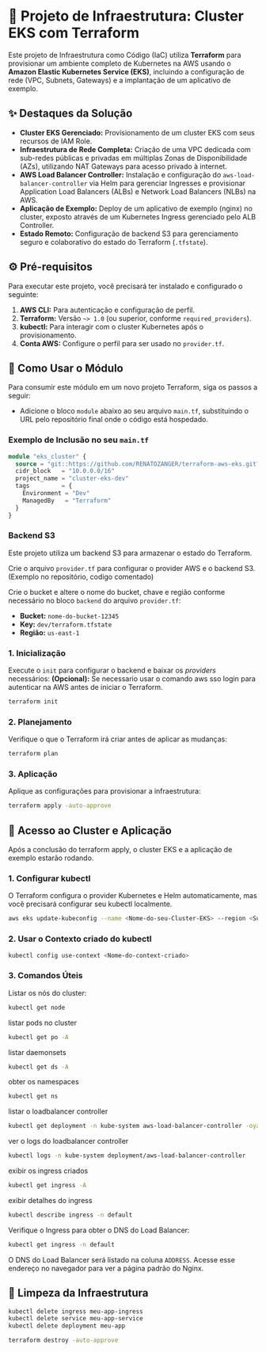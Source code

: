 # 🚀 Projeto de Infraestrutura: Cluster EKS com Terraform

Este projeto de Infraestrutura como Código (IaC) utiliza **Terraform** para provisionar um ambiente completo de Kubernetes na AWS usando o **Amazon Elastic Kubernetes Service (EKS)**, incluindo a configuração de rede (VPC, Subnets, Gateways) e a implantação de um aplicativo de exemplo.

## ✨ Destaques da Solução

* **Cluster EKS Gerenciado:** Provisionamento de um cluster EKS com seus recursos de IAM Role.
* **Infraestrutura de Rede Completa:** Criação de uma VPC dedicada com sub-redes públicas e privadas em múltiplas Zonas de Disponibilidade (AZs), utilizando NAT Gateways para acesso privado à internet.
* **AWS Load Balancer Controller:** Instalação e configuração do `aws-load-balancer-controller` via Helm para gerenciar Ingresses e provisionar Application Load Balancers (ALBs) e Network Load Balancers (NLBs) na AWS.
* **Aplicação de Exemplo:** Deploy de um aplicativo de exemplo (nginx) no cluster, exposto através de um Kubernetes Ingress gerenciado pelo ALB Controller.
* **Estado Remoto:** Configuração de backend S3 para gerenciamento seguro e colaborativo do estado do Terraform (`.tfstate`).

## ⚙️ Pré-requisitos

Para executar este projeto, você precisará ter instalado e configurado o seguinte:

1.  **AWS CLI:** Para autenticação e configuração de perfil.
2.  **Terraform:** Versão `~> 1.0` (ou superior, conforme `required_providers`).
3.  **kubectl:** Para interagir com o cluster Kubernetes após o provisionamento.
4.  **Conta AWS:** Configure o perfil para ser usado no `provider.tf`.

## 🚀 Como Usar o Módulo

Para consumir este módulo em um novo projeto Terraform, siga os passos a seguir: 

- Adicione o bloco `module` abaixo ao seu arquivo `main.tf`, substituindo o URL pelo repositório final onde o código está hospedado.

### Exemplo de Inclusão no seu `main.tf`

```terraform
module "eks_cluster" {
  source = "git::https://github.com/RENATOZANGER/terraform-aws-eks.git?ref=main"
  cidr_block   = "10.0.0.0/16"
  project_name = "cluster-eks-dev"
  tags         = {
    Environment = "Dev"
    ManagedBy   = "Terraform"
  }
}
```

### Backend S3

Este projeto utiliza um backend S3 para armazenar o estado do Terraform. 

Crie o arquivo `provider.tf` para configurar o provider AWS e o backend S3.(Exemplo no repositório, codigo comentado)

Crie o bucket e altere o nome do bucket, chave e região conforme necessário no bloco `backend` do arquivo `provider.tf`:

* **Bucket:** `nome-do-bucket-12345`
* **Key:** `dev/terraform.tfstate`
* **Região:** `us-east-1`


### 1. Inicialização

Execute o `init` para configurar o backend e baixar os *providers* necessários:
**(Opcional):** Se necessario usar o comando aws sso login para autenticar na AWS antes de iniciar o Terraform.

```bash
terraform init
```

### 2. Planejamento

Verifique o que o Terraform irá criar antes de aplicar as mudanças:

```bash
terraform plan
```

### 3. Aplicação

Aplique as configurações para provisionar a infraestrutura:

```bash
terraform apply -auto-approve
```

## 🔗 Acesso ao Cluster e Aplicação

Após a conclusão do terraform apply, o cluster EKS e a aplicação de exemplo estarão rodando.

### 1. Configurar kubectl
O Terraform configura o provider Kubernetes e Helm automaticamente, mas você precisará configurar seu kubectl localmente.

```bash
aws eks update-kubeconfig --name <Nome-do-seu-Cluster-EKS> --region <Sua-Região-AWS>
```

### 2. Usar o Contexto criado do kubectl

```bash
kubectl config use-context <Nome-do-context-criado>
```

### 3. Comandos Úteis
Listar os nós do cluster:
```bash
kubectl get node
```
listar pods no cluster
```bash
kubectl get po -A
```

listar daemonsets
```bash
kubectl get ds -A
```

obter os namespaces
```bash
kubectl get ns
```

listar o loadbalancer controller
```bash
kubectl get deployment -n kube-system aws-load-balancer-controller -oyaml
```

ver o logs do loadbalancer controller
```bash
kubectl logs -n kube-system deployment/aws-load-balancer-controller
```

exibir os ingress criados
```bash
kubectl get ingress -A
```

exibir detalhes do ingress
```bash
kubectl describe ingress -n default
```

Verifique o Ingress para obter o DNS do Load Balancer:

```bash
kubectl get ingress -n default
```
O DNS do Load Balancer será listado na coluna `ADDRESS`. Acesse esse endereço no navegador para ver a página padrão do Nginx.

## 🧹 Limpeza da Infraestrutura
```bash
kubectl delete ingress meu-app-ingress
kubectl delete service meu-app-service
kubectl delete deployment meu-app

terraform destroy -auto-approve
```
